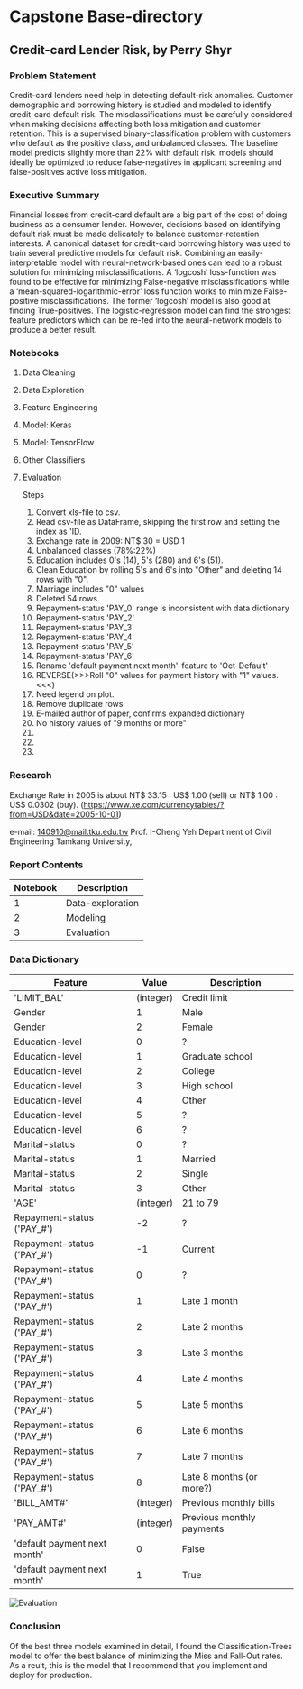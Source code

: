 
# Capstone Base-directory
## Credit-card Lender Risk, by Perry Shyr

### Problem Statement

   Credit-card lenders need help in detecting default-risk anomalies.   Customer demographic and borrowing history is studied and modeled to identify credit-card default risk.  The misclassifications must be carefully considered when making decisions affecting both loss mitigation and customer retention.  This is a supervised binary-classification problem with customers who default as the positive class, and unbalanced classes.  The baseline model predicts slightly more than 22% with default risk.  models should ideally be optimized to reduce false-negatives in applicant screening and false-positives active loss mitigation.
   
### Executive Summary
   
   Financial losses from credit-card default are a big part of the cost of doing business as a consumer lender.  However, decisions based on identifying default risk must be made delicately to balance customer-retention interests.  A canonical dataset for credit-card borrowing history was used to train several predictive models for default risk.  Combining an easily-interpretable model with neural-network-based ones can lead to a robust solution for minimizing misclassifications.  A ‘logcosh’ loss-function was found to be effective for minimizing False-negative misclassifications while a ‘mean-squared-logarithmic-error’ loss function works to minimize False-positive misclassifications.  The former ‘logcosh’ model is also good at finding True-positives.  The logistic-regression model can find the strongest feature predictors which can be re-fed into the neural-network models to produce a better result.
   
   
### Notebooks
1) Data Cleaning
2) Data Exploration
3) Feature Engineering
4) Model: Keras
5) Model: TensorFlow
6) Other Classifiers
7) Evaluation
   
   
   Steps
   01.  Convert xls-file to csv.
   02.  Read csv-file as DataFrame, skipping the first row and setting the index as 'ID.
   03.  Exchange rate in 2009: NT$ 30 = USD 1
   04.  Unbalanced classes (78%:22%)
   05.  Education includes 0's (14), 5's (280) and 6's (51).
   06.  Clean Education by rolling 5's and 6's into "Other" and deleting 14 rows with "0".
   07.  Marriage includes "0" values
   08.  Deleted 54 rows.
   09.  Repayment-status 'PAY_0' range is inconsistent with data dictionary
   10.  Repayment-status 'PAY_2'
   11.  Repayment-status 'PAY_3'
   12.  Repayment-status 'PAY_4'
   13.  Repayment-status 'PAY_5'
   14.  Repayment-status 'PAY_6'
   15.  Rename 'default payment next month'-feature to 'Oct-Default'
   16.    REVERSE(>>>Roll "0" values for payment history with "1" values.<<<)
   17.  Need legend on plot.
   18.  Remove duplicate rows
   19.  E-mailed author of paper, confirms expanded dictionary
   20.  No history values of "9 months or more"
   21.
   22.
   23.
   
   
### Research

Exchange Rate in 2005 is about NT$ 33.15 : US$ 1.00 (sell) or NT$ 1.00 : US$ 0.0302 (buy).
(https://www.xe.com/currencytables/?from=USD&date=2005-10-01)

   
e-mail: 140910@mail.tku.edu.tw
Prof. I-Cheng Yeh
Department of Civil Engineering
Tamkang University,


   
### Report Contents

| Notebook | Description |
| --- | --- |
| 1 | Data-exploration |
| 2 | Modeling |
| 3 | Evaluation |


### Data Dictionary   
   
| Feature | Value | Description |
| --- | --- | --- |
| 'LIMIT_BAL' | (integer) | Credit limit |
| Gender | 1 | Male |
| Gender | 2 | Female |
| Education-level | 0 | ? |
| Education-level | 1 | Graduate school |
| Education-level | 2 | College |
| Education-level | 3 | High school |
| Education-level | 4 | Other |
| Education-level | 5 | ? |
| Education-level | 6 | ? |
| Marital-status | 0 | ? |
| Marital-status | 1 | Married |
| Marital-status | 2 | Single |
| Marital-status | 3 | Other |
| 'AGE' | (integer) | 21 to 79 |
| Repayment-status ('PAY_#') | -2 | ? |
| Repayment-status ('PAY_#') | -1 | Current |
| Repayment-status ('PAY_#') | 0 | ? |
| Repayment-status ('PAY_#') | 1 | Late 1 month |
| Repayment-status ('PAY_#') | 2 | Late 2 months |
| Repayment-status ('PAY_#') | 3 | Late 3 months |
| Repayment-status ('PAY_#') | 4 | Late 4 months |
| Repayment-status ('PAY_#') | 5 | Late 5 months |
| Repayment-status ('PAY_#') | 6 | Late 6 months |
| Repayment-status ('PAY_#') | 7 | Late 7 months |
| Repayment-status ('PAY_#') | 8 | Late 8 months (or more?) |
| 'BILL_AMT#' | (integer) | Previous monthly bills |
| 'PAY_AMT#' | (integer) | Previous monthly payments |
| 'default payment next month' | 0 | False |
| 'default payment next month' | 1 | True |

![Evaluation](https://git.generalassemb.ly/perry90034/credit/blob/master/cap_Pshyr/images/eval.jpg)

### Conclusion
   Of the best three models examined in detail, I found the Classification-Trees model to offer the best balance of minimizing the Miss and Fall-Out rates.  As a reult, this is the model that I recommend that you implement and deploy for production.
